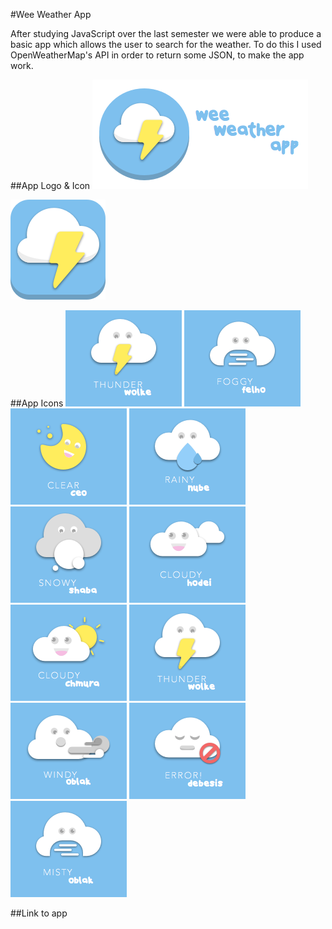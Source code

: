 #Wee Weather App

After studying JavaScript over the last semester we were able to produce a basic app which allows the user to search for the weather. To do this I used OpenWeatherMap's API in order to return some JSON, to make the app work.

##App Logo & Icon
![Logo](https://github.com/JemmaEagleson/wee_weather_app/blob/master/images/Artboard%2021.png?raw=true)

![App Icon](https://github.com/JemmaEagleson/wee_weather_app/blob/master/images/app%20icon.png?raw=true)

##App Icons
![thunder](https://github.com/JemmaEagleson/wee_weather_app/blob/master/images/Artboard%202.png?raw=true) 
![foggy](https://github.com/JemmaEagleson/wee_weather_app/blob/master/images/Artboard%2011.png?raw=true)
![clear](https://github.com/JemmaEagleson/wee_weather_app/blob/master/images/Artboard%2012.png?raw=true)
![rainy](https://github.com/JemmaEagleson/wee_weather_app/blob/master/images/Artboard%2013.png?raw=true)
![snowy](https://github.com/JemmaEagleson/wee_weather_app/blob/master/images/Artboard%2014.png?raw=true)
![cloudy](https://github.com/JemmaEagleson/wee_weather_app/blob/master/images/Artboard%2016.png?raw=true)
![cloudy](https://github.com/JemmaEagleson/wee_weather_app/blob/master/images/Artboard%2017.png?raw=true)
![thunder](https://github.com/JemmaEagleson/wee_weather_app/blob/master/images/Artboard%202.png?raw=true)
![windy](https://github.com/JemmaEagleson/wee_weather_app/blob/master/images/Artboard%203.png?raw=true)
![error](https://github.com/JemmaEagleson/wee_weather_app/blob/master/images/Artboard%208.png?raw=true)
![misty](https://github.com/JemmaEagleson/wee_weather_app/blob/master/images/Artboard%2015.png?raw=true)

##Link to app


